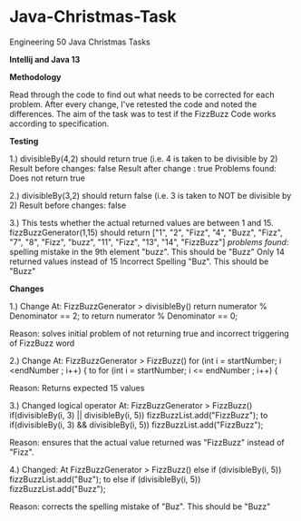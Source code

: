 # Java-Christmas-Task
Engineering 50 Java Christmas Tasks

**Intellij and Java 13**

**Methodology**

Read through the code to find out what needs to be corrected for each problem. After every change, I've retested the code and noted the differences. The aim of the task was to test if the FizzBuzz Code works according to specification.

**Testing**

1.)  divisibleBy(4,2) should return true (i.e. 4 is taken to be divisible by 2)
Result before changes: false
Result after change : true
Problems found: Does not return true

2.)  divisibleBy(3,2) should return false (i.e. 3 is taken to NOT be divisible by 2)
Result before changes: false

3.)   This tests whether the actual returned values are between 1 and 15. fizzBuzzGenerator(1,15) should return ["1", "2", "Fizz", "4", "Buzz", "Fizz", "7", "8", "Fizz", "buzz", "11", "Fizz", "13", "14", "FizzBuzz"]
*problems found*:
spelling mistake in the 9th element "buzz". This should be "Buzz"
Only 14 returned values instead of 15
Incorrect Spelling "Buz". This should be "Buzz"

**Changes**

1.) Change At: FizzBuzzGenerator > divisibleBy() return numerator % Denominator == 2; to return numerator % Denominator == 0;

Reason: solves initial problem of not returning true and incorrect triggering of FizzBuzz word

2.) Change At: FizzBuzzGenerator > FizzBuzz() for (int i = startNumber; i <endNumber ; i++) { to for (int i = startNumber; i <= endNumber ; i++) {

Reason: Returns expected 15 values

3.) Changed logical operator At: FizzBuzzGenerator > FizzBuzz() if(divisibleBy(i, 3) || divisibleBy(i, 5)) fizzBuzzList.add("FizzBuzz"); to if(divisibleBy(i, 3) && divisibleBy(i, 5)) fizzBuzzList.add("FizzBuzz");

Reason: ensures that the actual value returned was "FizzBuzz" instead of "Fizz".

4.) Changed: At FizzBuzzGenerator > FizzBuzz() else if (divisibleBy(i, 5)) fizzBuzzList.add("Buz"); to else if (divisibleBy(i, 5)) fizzBuzzList.add("Buzz");

Reason: corrects the spelling mistake of "Buz". This should be "Buzz"
